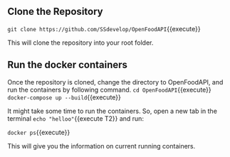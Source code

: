 ## Clone the Repository

`git clone https://github.com/SSdevelop/OpenFoodAPI`{{execute}}

This will clone the repository into your root folder.

## Run the docker containers

Once the repository is cloned, change the directory to OpenFoodAPI, and run the containers by following command.
`cd OpenFoodAPI`{{execute}}
`docker-compose up --build`{{execute}}

It might take some time to run the containers. So, open a new tab in the terminal `echo "helloo"`{{execute T2}} and run:

`docker ps`{{execute}}

This will give you the information on current running containers.